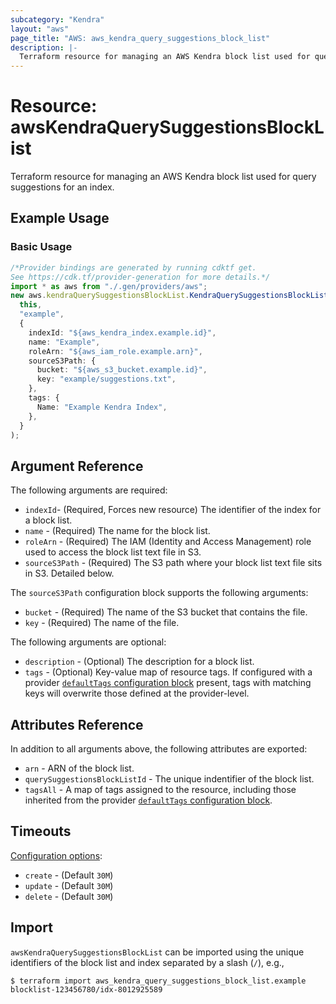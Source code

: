 ```yaml
---
subcategory: "Kendra"
layout: "aws"
page_title: "AWS: aws_kendra_query_suggestions_block_list"
description: |-
  Terraform resource for managing an AWS Kendra block list used for query suggestions for an index
---
```


# Resource: awsKendraQuerySuggestionsBlockList

Terraform resource for managing an AWS Kendra block list used for query suggestions for an index.

## Example Usage

### Basic Usage

```typescript
/*Provider bindings are generated by running cdktf get.
See https://cdk.tf/provider-generation for more details.*/
import * as aws from "./.gen/providers/aws";
new aws.kendraQuerySuggestionsBlockList.KendraQuerySuggestionsBlockList(
  this,
  "example",
  {
    indexId: "${aws_kendra_index.example.id}",
    name: "Example",
    roleArn: "${aws_iam_role.example.arn}",
    sourceS3Path: {
      bucket: "${aws_s3_bucket.example.id}",
      key: "example/suggestions.txt",
    },
    tags: {
      Name: "Example Kendra Index",
    },
  }
);

```

## Argument Reference

The following arguments are required:

* `indexId`- (Required, Forces new resource) The identifier of the index for a block list.
* `name` - (Required) The name for the block list.
* `roleArn` - (Required) The IAM (Identity and Access Management) role used to access the block list text file in S3.
* `sourceS3Path` - (Required) The S3 path where your block list text file sits in S3. Detailed below.

The `sourceS3Path` configuration block supports the following arguments:

* `bucket` - (Required) The name of the S3 bucket that contains the file.
* `key` - (Required) The name of the file.

The following arguments are optional:

* `description` - (Optional) The description for a block list.
* `tags` - (Optional) Key-value map of resource tags. If configured with a provider [`defaultTags` configuration block](https://registry.terraform.io/providers/hashicorp/aws/latest/docs#default_tags-configuration-block) present, tags with matching keys will overwrite those defined at the provider-level.

## Attributes Reference

In addition to all arguments above, the following attributes are exported:

* `arn` - ARN of the block list.
* `querySuggestionsBlockListId` - The unique indentifier of the block list.
* `tagsAll` - A map of tags assigned to the resource, including those inherited from the provider [`defaultTags` configuration block](https://registry.terraform.io/providers/hashicorp/aws/latest/docs#default_tags-configuration-block).

## Timeouts

[Configuration options](https://developer.hashicorp.com/terraform/language/resources/syntax#operation-timeouts):

* `create` - (Default `30M`)
* `update` - (Default `30M`)
* `delete` - (Default `30M`)

## Import

`awsKendraQuerySuggestionsBlockList` can be imported using the unique identifiers of the block list and index separated by a slash (`/`), e.g.,

```console
$ terraform import aws_kendra_query_suggestions_block_list.example blocklist-123456780/idx-8012925589
```
